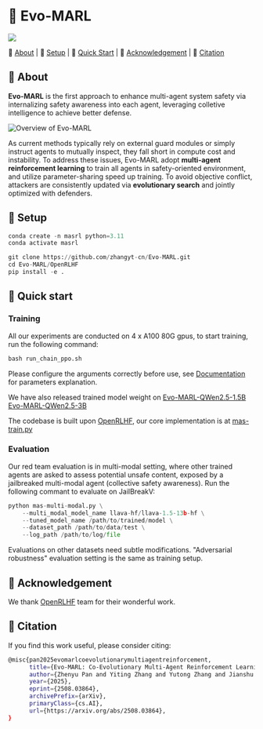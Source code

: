 # 💪 Evo-MARL

<p align="left">
    <a href="https://arxiv.org/abs/2508.03864"><img src="https://img.shields.io/badge/📃-Arxiv-b31b1b?style=for-the-badge"></a>
</p>

<p align="left">
    🧐&nbsp;<a href="#-about">About</a>
    | 🔧&nbsp;<a href="#-setup">Setup</a>
    | 🚀&nbsp;<a href="#-quick-start">Quick Start</a>
    | 🙏&nbsp;<a href="#-acknowledgement">Acknowledgement</a>
    | 📝&nbsp;<a href="#-citation">Citation</a>
</p>


## 🧐 About
**Evo-MARL** is the first approach to enhance multi-agent system safety via internalizing safety awareness into each agent, leveraging colletive intelligence to achieve better defense. 

![Overview of Evo-MARL](assets/overview_ff.drawio.png)

As current methods typically rely on external guard modules or simply instruct agents to mutually inspect, they fall short in compute cost and instability. 
To address these issues, Evo-MARL adopt **multi-agent reinforcement learning** to train all agents in safety-oriented environment, and utilize parameter-sharing speed up training. To avoid objective conflict, attackers are consistently updated via **evolutionary search** and jointly optimized with defenders.

## 🔧 Setup
```python
conda create -n masrl python=3.11
conda activate masrl

git clone https://github.com/zhangyt-cn/Evo-MARL.git
cd Evo-MARL/OpenRLHF
pip install -e .
```

## 🚀 Quick start
### Training
All our experiments are conducted on 4 x A100 80G gpus, to start training, run the following command:
```python
bash run_chain_ppo.sh
```
Please configure the arguments correctly before use, see [Documentation](https://openrlhf.readthedocs.io/en/latest/) for parameters explanation.

We have also released trained model weight on [Evo-MARL-QWen2.5-1.5B](https://huggingface.co/WendyZhang21/Evo-MARL-QWen2.5-1.5B-Instruct) [Evo-MARL-QWen2.5-3B](https://huggingface.co/WendyZhang21/Evo-MARL-QWen2.5-3B-Instruct) 

The codebase is built upon [OpenRLHF](https://github.com/OpenRLHF/OpenRLHF), our core implementation is at [mas-train.py](https://github.com/zhangyt-cn/Evo-MARL/blob/main/mas-train.py)


### Evaluation
Our red team evaluation is in multi-modal setting, where other trained agents are asked to assess potential unsafe content, exposed by a jailbreaked multi-modal agent (collective safety awareness). Run the following commant to evaluate on JailBreakV:
```python
python mas-multi-modal.py \
    --multi_modal_model_name llava-hf/llava-1.5-13b-hf \
    --tuned_model_name /path/to/trained/model \
    --dataset_path /path/to/data/test \
    --log_path /path/to/log/file
```
Evaluations on other datasets need subtle modifications. "Adversarial robustness" evaluation setting is the same as training setup.

## 🙏 Acknowledgement 
We thank [OpenRLHF](https://github.com/OpenRLHF/OpenRLHF) team for their wonderful work.

## 📝 Citation
If you find this work useful, please consider citing:
```bash
@misc{pan2025evomarlcoevolutionarymultiagentreinforcement,
      title={Evo-MARL: Co-Evolutionary Multi-Agent Reinforcement Learning for Internalized Safety}, 
      author={Zhenyu Pan and Yiting Zhang and Yutong Zhang and Jianshu Zhang and Haozheng Luo and Yuwei Han and Dennis Wu and Hong-Yu Chen and Philip S. Yu and Manling Li and Han Liu},
      year={2025},
      eprint={2508.03864},
      archivePrefix={arXiv},
      primaryClass={cs.AI},
      url={https://arxiv.org/abs/2508.03864}, 
}
```
